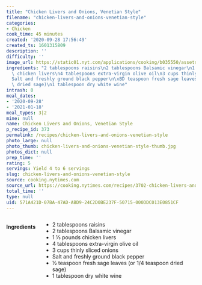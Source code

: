 ```yaml
---
title: "Chicken Livers and Onions, Venetian Style"
filename: "chicken-livers-and-onions-venetian-style"
categories:
- Chicken
cook_time: 45 minutes
created: '2020-09-28 17:56:49'
created_ts: 1601315809
description: ''
difficulty: ''
image_url: https://static01.nyt.com/applications/cooking/b035550/assets/NYTCookingLogo.png
ingredients: "2 tablespoons raisins\n2 tablespoons Balsamic vinegar\n1 \u2153 pounds\
  \ chicken livers\n4 tablespoons extra-virgin olive oil\n3 cups thinly sliced onions\n\
  Salt and freshly ground black pepper\n\xBD teaspoon fresh sage leaves (or 1/4 teaspoon\
  \ dried sage)\n1 tablespoon dry white wine"
intrash: 0
meal_dates:
- '2020-09-28'
- '2021-01-18'
meal_types: 3|2
mine: null
name: Chicken Livers and Onions, Venetian Style
p_recipe_id: 373
permalink: /recipes/chicken-livers-and-onions-venetian-style
photo_large: null
photo_thumb: chicken-livers-and-onions-venetian-style-thumb.jpg
photos_dict: null
prep_time: ''
rating: 5
servings: Yield 4 to 6 servings
slug: chicken-livers-and-onions-venetian-style
source: cooking.nytimes.com
source_url: https://cooking.nytimes.com/recipes/3702-chicken-livers-and-onions-venetian-style
total_time: ''
type: null
uid: 571A421D-07BA-47AD-ABD9-24C2D0BE237F-50715-000DDC013E0851CF
---
```

<div class="large-8 medium-7 columns" id="writeup">	</div><!-- #writeup -->
</div><!-- #row-one -->
<div class="row" id="row-two">	<div class="medium-4 small-5 columns" id="ingredients"><h4>Ingredients</h4><div class="box box-ingredients content"><ul>
<li>2 tablespoons raisins</li>
<li>2 tablespoons Balsamic vinegar</li>
<li>1 ⅓ pounds chicken livers</li>
<li>4 tablespoons extra-virgin olive oil</li>
<li>3 cups thinly sliced onions</li>
<li>Salt and freshly ground black pepper</li>
<li>½ teaspoon fresh sage leaves (or 1/4 teaspoon dried sage)</li>
<li>1 tablespoon dry white wine</li>
</ul>
</div>	</div>	<div class="medium-6 small-7 columns" id="directions">	</div>